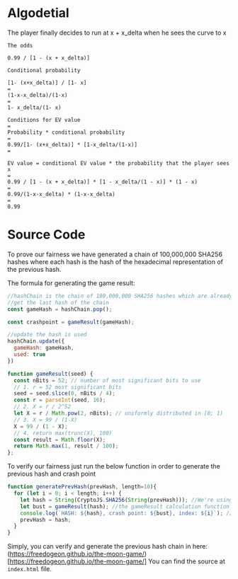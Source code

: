 # Algodetial

The player finally decides to run at x + x_delta when he sees the curve to x

```
The odds

0.99 / [1 - (x + x_delta)]

Conditional probability

[1- (x+x_delta)] / [1- x]
=
(1-x-x_delta)/(1-x)
=
1- x_delta/(1- x)

Conditions for EV value
=
Probability * conditional probability
=
0.99/[1- (x+x_delta)] * [1-x_delta/(1-x)]
=

EV value = conditional EV value * the probability that the player sees x
=
0.99 / [1 - (x + x_delta)] * [1 - x_delta/(1 - x)] * (1 - x)
=
0.99/(1-x-x_delta) * (1-x-x_delta)
=
0.99
```

# Source Code

To prove our fairness we have generated a chain of 100,000,000 SHA256 hashes where each hash is the hash of the hexadecimal representation of the previous hash.

The formula for generating the game result: 
```javascript
//hashChain is the chain of 100,000,000 SHA256 hashes which are already generated.
//get the last hash of the chain
const gameHash = hashChain.pop();

const crashpoint = gameResult(gameHash);

//update the hash is used
hashChain.update({
  gameHash: gameHash,
  used: true
})

function gameResult(seed) {
  const nBits = 52; // number of most significant bits to use
  // 1. r = 52 most significant bits
  seed = seed.slice(0, nBits / 4);
  const r = parseInt(seed, 16);
  // 2. X = r / 2^52
  let X = r / Math.pow(2, nBits); // uniformly distributed in [0; 1)
  // 3. X = 99 / (1-X)
  X = 99 / (1 - X);
  // 4. return max(trunc(X), 100)
  const result = Math.floor(X);
  return Math.max(1, result / 100);
};
```

To verify our fairness just run the below function in order to generate the previous hash and crash point

```javascript
function generatePrevHash(prevHash, length=10){
  for (let i = 0; i < length; i++) {
    let hash = String(CryptoJS.SHA256(String(prevHash))); //We're using the CryptoJS javascript library https://www.npmjs.com/package/crypto-js
    let bust = gameResult(hash); //the gameResult calculation function above
    console.log(`HASH: ${hash}, crash point: ${bust}, index: ${i}`); //printing the result to the console
    prevHash = hash;
  }
}
```

Simply, you can verify and generate the previous hash chain in here: (https://freedogeon.github.io/the-moon-game/)[https://freedogeon.github.io/the-moon-game/]
You can find the source at `index.html` file.
